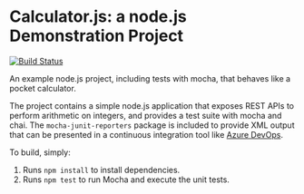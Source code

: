 Calculator.js: a node.js Demonstration Project
==============================================
[![Build Status](https://dev.azure.com/lchemwolo/calculator/_apis/build/status/lchemwolo.calculator?branchName=master)](https://dev.azure.com/lchemwolo/calculator/_build/latest?definitionId=4&branchName=master)

An example node.js project, including tests with mocha, that behaves like
a pocket calculator.

The project contains a simple node.js application that exposes REST APIs
to perform arithmetic on integers, and provides a test suite with mocha
and chai.  The `mocha-junit-reporters` package is included to provide XML
output that can be presented in a continuous integration tool like
[Azure DevOps](https://azure.com/devops).

To build, simply:

1. Runs `npm install` to install dependencies.
2. Runs `npm test` to run Mocha and execute the unit tests.

